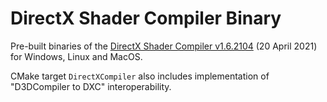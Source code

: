 # DirectX Shader Compiler Binary

Pre-built binaries of the [DirectX Shader Compiler v1.6.2104](https://github.com/microsoft/DirectXShaderCompiler/releases/tag/v1.6.2104) (20 April 2021) for Windows, Linux and MacOS.

CMake target `DirectXCompiler` also includes implementation of "D3DCompiler to DXC" interoperability.